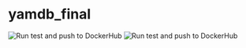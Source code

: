 # yamdb_final
![Run test and push to DockerHub](https://github.com/leks20/yamdb_final/workflows/Run%20test%20and%20push%20to%20DockerHub/badge.svg)
![Run test and push to DockerHub](https://github.com/leks20/yamdb_final/workflows/RuntestandpushtoDockerHub/badge.svg)
